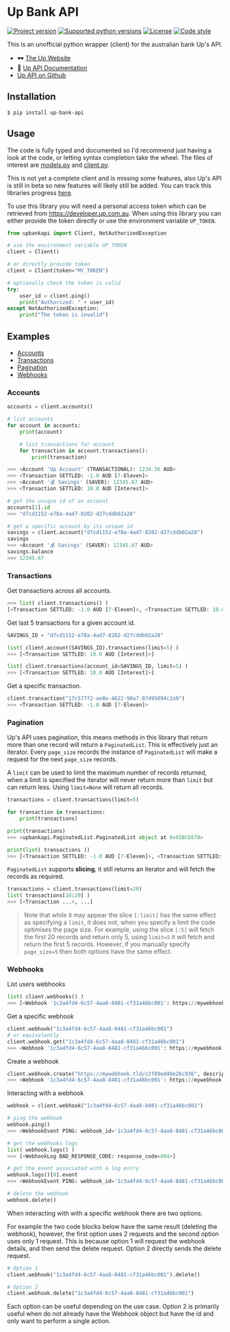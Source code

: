 # Up Bank API

[![Project version](https://img.shields.io/pypi/v/up-bank-api?style=flat-square)](https://pypi.python.org/pypi/up-bank-api)
[![Supported python versions](https://img.shields.io/pypi/pyversions/up-bank-api?style=flat-square)](https://pypi.python.org/pypi/up-bank-api)
[![License](https://img.shields.io/github/license/jcwillox/up-bank-api?style=flat-square)](https://github.com/jcwillox/up-bank-api/blob/master/LICENSE)
[![Code style](https://img.shields.io/badge/code%20style-black-000000.svg)](https://github.com/psf/black)

This is an unofficial python wrapper (client) for the australian bank Up's API.

- 🕶️ [The Up Website](https://up.com.au)
- 📖 [Up API Documentation](https://developer.up.com.au)
- [Up API on Github](https://github.com/up-banking/api)

## Installation

```shell
$ pip install up-bank-api
```

## Usage

The code is fully typed and documented so I'd recommend just having a look at the code, or letting syntax completion take the wheel. The files of interest are [models.py](https://github.com/jcwillox/up-bank-api/blob/master/upbankapi/models.py) and [client.py](https://github.com/jcwillox/up-bank-api/blob/master/upbankapi/client.py).

This is not yet a complete client and is missing some features, also Up's API is still in beta so new features will likely still be added. You can track this libraries progress [here](https://github.com/jcwillox/up-bank-api/issues/1).

To use this library you will need a personal access token which can be retrieved from https://developer.up.com.au. When using this library you can either provide the token directly or use the environment variable `UP_TOKEN`.

```python
from upbankapi import Client, NotAuthorizedException

# use the environment variable UP_TOKEN
client = Client()

# or directly provide token
client = Client(token="MY_TOKEN")  

# optionally check the token is valid
try:
    user_id = client.ping()
    print("Authorized: " + user_id)
except NotAuthorizedException:
    print("The token is invalid")
```

## Examples

* [Accounts](#accounts)
* [Transactions](#transactions)
* [Pagination](#pagination)
* [Webhooks](#webhooks)

### Accounts

```python
accounts = client.accounts()

# list accounts
for account in accounts:
    print(account)

    # list transactions for account
    for transaction in account.transactions():
        print(transaction)

>>> <Account 'Up Account' (TRANSACTIONAL): 1234.56 AUD>
>>> <Transaction SETTLED: -1.0 AUD [7-Eleven]>
>>> <Account '💰 Savings' (SAVER): 12345.67 AUD>
>>> <Transaction SETTLED: 10.0 AUD [Interest]>
```

```python
# get the unique id of an account
accounts[1].id
>>> "d7cd1152-e78a-4ad7-8202-d27cddb02a28"

# get a specific account by its unique id
savings = client.account("d7cd1152-e78a-4ad7-8202-d27cddb02a28")
savings
>>> <Account '💰 Savings' (SAVER): 12345.67 AUD>
savings.balance
>>> 12345.67
```

### Transactions

Get transactions across all accounts.
```python
>>> list( client.transactions() )
[<Transaction SETTLED: -1.0 AUD [7-Eleven]>, <Transaction SETTLED: 10.0 AUD [Interest]>]
```
Get last 5 transactions for a given account id.
```python
SAVINGS_ID = "d7cd1152-e78a-4ad7-8202-d27cddb02a28"

list( client.account(SAVINGS_ID).transactions(limit=5) )
>>> [<Transaction SETTLED: 10.0 AUD [Interest]>]

list( client.transactions(account_id=SAVINGS_ID, limit=5) )
>>> [<Transaction SETTLED: 10.0 AUD [Interest]>]
```
Get a specific transaction.
```python
client.transaction("17c577f2-ae8e-4622-90a7-87d95094c2a9")
>>> <Transaction SETTLED: -1.0 AUD [7-Eleven]>
```

### Pagination

Up's API uses pagination, this means methods in this library that return more than one record will return a `PaginatedList`. This is effectively just an iterator. 
Every `page_size` records the instance of `PaginatedList` will make a request for the next `page_size` records.

A `limit` can be used to limit the maximum number of records returned, when a limit is specified the iterator will never return more than `limit` but can return less.
Using `limit=None` will return all records.
```python
transactions = client.transactions(limit=5)

for transaction in transactions:
    print(transactions)

print(transactions)
>>> <upbankapi.PaginatedList.PaginatedList object at 0x05BCE670>

print(list( transactions ))
>>> [<Transaction SETTLED: -1.0 AUD [7-Eleven]>, <Transaction SETTLED: 10.0 AUD [Interest]>]
```
`PaginatedList` supports **slicing**, it still returns an iterator and will fetch the records as required.

```python
transactions = client.transactions(limit=20)
list( transactions[10:20] )
>>> [<Transaction ...>, ...]
```
> Note that while it may appear the slice `[:limit]` has the same effect as specifying a `limit`, it does not, when you specify a limit the code optimises the page size. 
> For example, using the slice `[:5]` will fetch the first 20 records and return only 5, using `limit=5` it will fetch and return the first 5 records. However, if you manually specify `page_size=5` then both options have the same effect.

### Webhooks

List users webhooks
```python
list( client.webhooks() )
>>> [<Webhook '1c3a4fd4-6c57-4aa8-8481-cf31a46bc001': https://mywebhook.tld/c2f89ed40e26c936 (Hello World!)>]
```

Get a specific webhook
```python
client.webhook("1c3a4fd4-6c57-4aa8-8481-cf31a46bc001")
# or equivalently
client.webhook.get("1c3a4fd4-6c57-4aa8-8481-cf31a46bc001")
>>> <Webhook '1c3a4fd4-6c57-4aa8-8481-cf31a46bc001': https://mywebhook.tld/c2f89ed40e26c936 (Hello World!)>
```

Create a webhook
```python
client.webhook.create("https://mywebhook.tld/c2f89ed40e26c936", description="Hello World!")
>>> <Webhook '1c3a4fd4-6c57-4aa8-8481-cf31a46bc001': https://mywebhook.tld/c2f89ed40e26c936 (Hello World!)>
```

Interacting with a webhook
```python
webhook = client.webhook("1c3a4fd4-6c57-4aa8-8481-cf31a46bc001")

# ping the webhook
webhook.ping()
>>> <WebhookEvent PING: webhook_id='1c3a4fd4-6c57-4aa8-8481-cf31a46bc001'>

# get the webhooks logs
list( webhook.logs() )
>>> [<WebhookLog BAD_RESPONSE_CODE: response_code=404>]

# get the event associated with a log entry
webhook.logs()[0].event
>>> <WebhookEvent PING: webhook_id='1c3a4fd4-6c57-4aa8-8481-cf31a46bc001'>

# delete the webhook
webhook.delete()
```

When interacting with with a specific webhook there are two options.

For example the two code blocks below have the same result (deleting the webhook), however, the first option uses 2 requests and the second option uses only 1 request.
This is because option 1 will request the webhook details, and then send the delete request. Option 2 directly sends the delete request.
```python
# Option 1
client.webhook("1c3a4fd4-6c57-4aa8-8481-cf31a46bc001").delete()
```
```python
# Option 2
client.webhook.delete("1c3a4fd4-6c57-4aa8-8481-cf31a46bc001")
```
Each option can be useful depending on the use case. Option 2 is primarily useful when do not already have the Webhook object but have the id and only want to perform a single action.